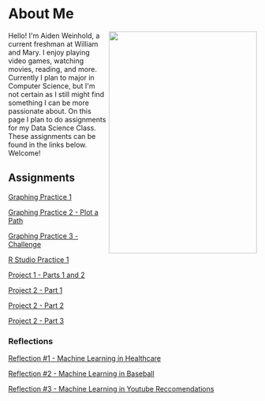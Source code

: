 
# About Me

<img src="DSC_3481.JPG" width="300" height="450" img align = "right" />

Hello! I'm Aiden Weinhold, a current freshman at William and Mary. I enjoy playing video games, watching movies, reading, and more. Currently I plan to major in Computer Science, but I'm not certain as I still might find something I can be more passionate about. On this page I plan to do assignments for my Data Science Class. These assignments can be found in the links below. Welcome!
## Assignments
[Graphing Practice 1](ballgraph.md)

[Graphing Practice 2 - Plot a Path](RStudioGraph.md)

[Graphing Practice 3 - Challenge](journey.md)

[R Studio Practice 1](Practice1.md)



[Project 1 - Parts 1 and 2](Proj1.md)

[Project 2 - Part 1](Proj2-1.md)

[Project 2 - Part 2](Proj2-2.md)

[Project 2 - Part 3](Proj2-3.md)

### Reflections

[Reflection #1 - Machine Learning in Healthcare](Reflect1.md)

[Reflection #2 - Machine Learning in Baseball](Reflect2.md)

[Reflection #3 - Machine Learning in Youtube Reccomendations](Reflect3.md)

